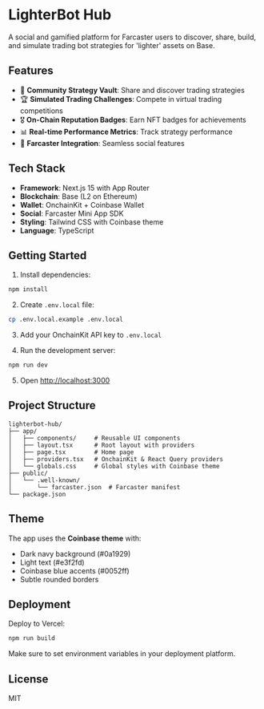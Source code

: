 # LighterBot Hub

A social and gamified platform for Farcaster users to discover, share, build, and simulate trading bot strategies for 'lighter' assets on Base.

## Features

- 🤖 **Community Strategy Vault**: Share and discover trading strategies
- 🏆 **Simulated Trading Challenges**: Compete in virtual trading competitions
- 🎖️ **On-Chain Reputation Badges**: Earn NFT badges for achievements
- 📊 **Real-time Performance Metrics**: Track strategy performance
- 🔗 **Farcaster Integration**: Seamless social features

## Tech Stack

- **Framework**: Next.js 15 with App Router
- **Blockchain**: Base (L2 on Ethereum)
- **Wallet**: OnchainKit + Coinbase Wallet
- **Social**: Farcaster Mini App SDK
- **Styling**: Tailwind CSS with Coinbase theme
- **Language**: TypeScript

## Getting Started

1. Install dependencies:
```bash
npm install
```

2. Create `.env.local` file:
```bash
cp .env.local.example .env.local
```

3. Add your OnchainKit API key to `.env.local`

4. Run the development server:
```bash
npm run dev
```

5. Open [http://localhost:3000](http://localhost:3000)

## Project Structure

```
lighterbot-hub/
├── app/
│   ├── components/     # Reusable UI components
│   ├── layout.tsx      # Root layout with providers
│   ├── page.tsx        # Home page
│   ├── providers.tsx   # OnchainKit & React Query providers
│   └── globals.css     # Global styles with Coinbase theme
├── public/
│   └── .well-known/
│       └── farcaster.json  # Farcaster manifest
└── package.json
```

## Theme

The app uses the **Coinbase theme** with:
- Dark navy background (#0a1929)
- Light text (#e3f2fd)
- Coinbase blue accents (#0052ff)
- Subtle rounded borders

## Deployment

Deploy to Vercel:

```bash
npm run build
```

Make sure to set environment variables in your deployment platform.

## License

MIT
